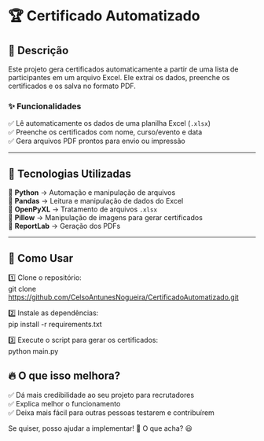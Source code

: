 # 🏆 Certificado Automatizado  

## 📌 Descrição  <br>
Este projeto gera certificados automaticamente a partir de uma lista de participantes em um arquivo Excel. Ele extrai os dados, preenche os certificados e os salva no formato PDF.   <br>

### ✨ **Funcionalidades**   <br>
✅ Lê automaticamente os dados de uma planilha Excel (`.xlsx`)  <br>
✅ Preenche os certificados com nome, curso/evento e data  <br>
✅ Gera arquivos PDF prontos para envio ou impressão  <br>

---

## 🚀 Tecnologias Utilizadas  <br>
🔹 **Python** → Automação e manipulação de arquivos  <br>
🔹 **Pandas** → Leitura e manipulação de dados do Excel  <br>
🔹 **OpenPyXL** → Tratamento de arquivos `.xlsx`  <br>
🔹 **Pillow** → Manipulação de imagens para gerar certificados  <br>
🔹 **ReportLab** → Geração dos PDFs  <br>

---

## 🎯 Como Usar  <br>

1️⃣ Clone o repositório:  <br>
git clone https://github.com/CelsoAntunesNogueira/CertificadoAutomatizado.git <br>

2️⃣ Instale as dependências:<br>
pip install -r requirements.txt <br>

3️⃣ Execute o script para gerar os certificados:<br>
python main.py <br>

## **🔥 O que isso melhora?**  <br>
✅ Dá mais credibilidade ao seu projeto para recrutadores <br> 
✅ Explica melhor o funcionamento  <br>
✅ Deixa mais fácil para outras pessoas testarem e contribuírem  <br>

Se quiser, posso ajudar a implementar! 🚀 O que acha? 😃
